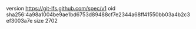 version https://git-lfs.github.com/spec/v1
oid sha256:4a98a1004be9ae1bd6753d89488cf7e2344a68ff41550bb03a4b2c3ef3003a7e
size 2702
